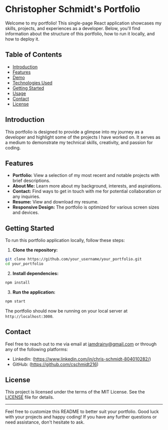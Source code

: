 # Christopher Schmidt's Portfolio

Welcome to my portfolio! This single-page React application showcases my skills, projects, and experiences as a developer. Below, you'll find information about the structure of this portfolio, how to run it locally, and how to deploy it.

## Table of Contents

- [Introduction](#introduction)
- [Features](#features)
- [Demo](#demo)
- [Technologies Used](#technologies-used)
- [Getting Started](#getting-started)
- [Usage](#usage)
- [Contact](#contact)
- [License](#license)

## Introduction

This portfolio is designed to provide a glimpse into my journey as a developer and highlight some of the projects I have worked on. It serves as a medium to demonstrate my technical skills, creativity, and passion for coding.

## Features

- **Portfolio:** View a selection of my most recent and notable projects with brief descriptions.
- **About Me:** Learn more about my background, interests, and aspirations.
- **Contact:** Find ways to get in touch with me for potential collaboration or any inquiries.
- **Resume:** View and download my resume.
- **Responsive Design:** The portfolio is optimized for various screen sizes and devices.

## Getting Started

To run this portfolio application locally, follow these steps:

1. **Clone the repository:**

```bash
git clone https://github.com/your_username/your_portfolio.git
cd your_portfolio
```

2. **Install dependencies:**

```bash
npm install
```

3. **Run the application:**

```bash
npm start
```

The portfolio should now be running on your local server at `http://localhost:3000`.

## Contact

Feel free to reach out to me via email at [iamdrainy@gmail.com](mailto:iamdrainy@gmail.com) or through any of the following platforms:

- LinkedIn: (https://www.linkedin.com/in/chris-schmidt-804010282/)
- GitHub: (https://github.com/cschmidt216)

## License

This project is licensed under the terms of the MIT License. See the [LICENSE](LICENSE) file for details.

---
Feel free to customize this README to better suit your portfolio. Good luck with your projects and happy coding! If you have any further questions or need assistance, don't hesitate to ask.
